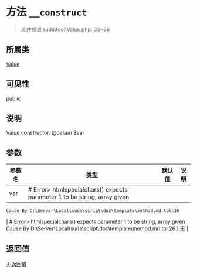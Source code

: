 # 方法 `__construct`

> *文件信息* suda\tool\Value.php: 33~36

## 所属类 

[Value](../Value.md)

## 可见性

 public 

## 说明

Value constructor.
@param $var

## 参数


| 参数名 | 类型 | 默认值 | 说明 |
|--------|-----|-------|-------|
| var |  # Error> htmlspecialchars() expects parameter 1 to be string, array given
	Cause By D:\Server\Local\suda\script\doc\template\method.md.tpl:26
 | # Error> htmlspecialchars() expects parameter 1 to be string, array given
	Cause By D:\Server\Local\suda\script\doc\template\method.md.tpl:26
 | 无 |



## 返回值

无返回值
